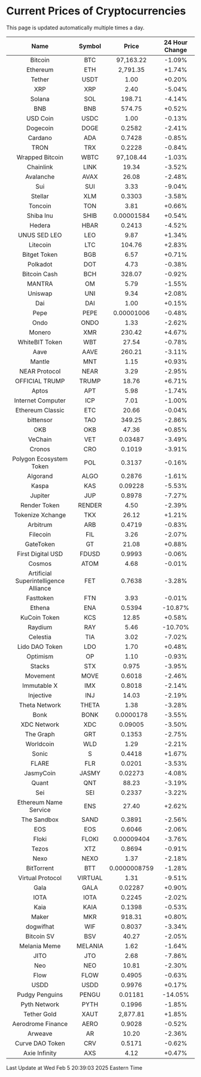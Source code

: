 # Current Prices of Cryptocurrencies
This page is updated automatically multiple times a day.

| Name | Symbol | Price | 24 Hour Change |
| :---: |:---:| :---: | :---: |
| Bitcoin | BTC | 97,163.22 | -1.09% |
| Ethereum | ETH | 2,791.35 | +1.74% |
| Tether | USDT | 1.00 | +0.20% |
| XRP | XRP | 2.40 | -5.04% |
| Solana | SOL | 198.71 | -4.14% |
| BNB | BNB | 574.75 | +0.52% |
| USD Coin | USDC | 1.00 | -0.13% |
| Dogecoin | DOGE | 0.2582 | -2.41% |
| Cardano | ADA | 0.7428 | -0.85% |
| TRON | TRX | 0.2228 | -0.84% |
| Wrapped Bitcoin | WBTC | 97,108.44 | -1.03% |
| Chainlink | LINK | 19.34 | -3.52% |
| Avalanche | AVAX | 26.08 | -2.48% |
| Sui | SUI | 3.33 | -9.04% |
| Stellar | XLM | 0.3303 | -3.58% |
| Toncoin | TON | 3.81 | +0.66% |
| Shiba Inu | SHIB | 0.00001584 | +0.54% |
| Hedera | HBAR | 0.2413 | -4.52% |
| UNUS SED LEO | LEO | 9.87 | +1.34% |
| Litecoin | LTC | 104.76 | +2.83% |
| Bitget Token | BGB | 6.57 | +0.71% |
| Polkadot | DOT | 4.73 | -0.38% |
| Bitcoin Cash | BCH | 328.07 | -0.92% |
| MANTRA | OM | 5.79 | -1.55% |
| Uniswap | UNI | 9.34 | +2.08% |
| Dai | DAI | 1.00 | +0.15% |
| Pepe | PEPE | 0.00001006 | -0.48% |
| Ondo | ONDO | 1.33 | -2.62% |
| Monero | XMR | 230.42 | +4.67% |
| WhiteBIT Token | WBT | 27.54 | -0.78% |
| Aave | AAVE | 260.21 | -3.11% |
| Mantle | MNT | 1.15 | +0.93% |
| NEAR Protocol | NEAR | 3.29 | -2.95% |
| OFFICIAL TRUMP | TRUMP | 18.76 | +6.71% |
| Aptos | APT | 5.98 | -1.74% |
| Internet Computer | ICP | 7.01 | -1.00% |
| Ethereum Classic | ETC | 20.66 | -0.04% |
| bittensor | TAO | 349.25 | -2.86% |
| OKB | OKB | 47.36 | +0.85% |
| VeChain | VET | 0.03487 | -3.49% |
| Cronos | CRO | 0.1019 | -3.91% |
| Polygon Ecosystem Token | POL | 0.3137 | -0.16% |
| Algorand | ALGO | 0.2876 | -1.61% |
| Kaspa | KAS | 0.09228 | -5.53% |
| Jupiter | JUP | 0.8978 | -7.27% |
| Render Token | RENDER | 4.50 | -2.39% |
| Tokenize Xchange | TKX | 26.12 | +1.21% |
| Arbitrum | ARB | 0.4719 | -0.83% |
| Filecoin | FIL | 3.26 | -2.07% |
| GateToken | GT | 21.08 | +0.88% |
| First Digital USD | FDUSD | 0.9993 | -0.06% |
| Cosmos | ATOM | 4.68 | -0.01% |
| Artificial Superintelligence Alliance | FET | 0.7638 | -3.28% |
| Fasttoken | FTN | 3.93 | -0.01% |
| Ethena | ENA | 0.5394 | -10.87% |
| KuCoin Token | KCS | 12.85 | +0.58% |
| Raydium | RAY | 5.46 | -10.70% |
| Celestia | TIA | 3.02 | -7.02% |
| Lido DAO Token | LDO | 1.70 | +0.48% |
| Optimism | OP | 1.10 | -0.93% |
| Stacks | STX | 0.975 | -3.95% |
| Movement | MOVE | 0.6018 | -2.46% |
| Immutable X | IMX | 0.8018 | -2.14% |
| Injective | INJ | 14.03 | -2.19% |
| Theta Network | THETA | 1.38 | -3.28% |
| Bonk | BONK | 0.0000178 | -3.55% |
| XDC Network | XDC | 0.09005 | -3.50% |
| The Graph | GRT | 0.1353 | -2.75% |
| Worldcoin | WLD | 1.29 | -2.21% |
| Sonic | S | 0.4418 | +1.67% |
| FLARE | FLR | 0.0201 | -3.53% |
| JasmyCoin | JASMY | 0.02273 | -4.08% |
| Quant | QNT | 88.23 | -3.19% |
| Sei | SEI | 0.2337 | -3.22% |
| Ethereum Name Service | ENS | 27.40 | +2.62% |
| The Sandbox | SAND | 0.3891 | -2.56% |
| EOS | EOS | 0.6046 | -2.06% |
| Floki | FLOKI | 0.00009404 | -3.76% |
| Tezos | XTZ | 0.8694 | -0.91% |
| Nexo | NEXO | 1.37 | -2.18% |
| BitTorrent | BTT | 0.0000008759 | -1.28% |
| Virtual Protocol | VIRTUAL | 1.31 | -9.51% |
| Gala | GALA | 0.02287 | +0.90% |
| IOTA | IOTA | 0.2245 | -2.02% |
| Kaia | KAIA | 0.1398 | -0.53% |
| Maker | MKR | 918.31 | +0.80% |
| dogwifhat | WIF | 0.8037 | -3.34% |
| Bitcoin SV | BSV | 40.27 | -2.05% |
| Melania Meme | MELANIA | 1.62 | -1.64% |
| JITO | JTO | 2.68 | -7.86% |
| Neo | NEO | 10.81 | -2.30% |
| Flow | FLOW | 0.4905 | -0.63% |
| USDD | USDD | 0.9976 | +0.17% |
| Pudgy Penguins | PENGU | 0.01181 | -14.05% |
| Pyth Network | PYTH | 0.1996 | -1.85% |
| Tether Gold | XAUT | 2,877.81 | +1.85% |
| Aerodrome Finance | AERO | 0.9028 | -0.52% |
| Arweave | AR | 10.20 | -2.36% |
| Curve DAO Token | CRV | 0.5171 | -0.62% |
| Axie Infinity | AXS | 4.12 | +0.47% |

Last Update at Wed Feb  5 20:39:03 2025 Eastern Time